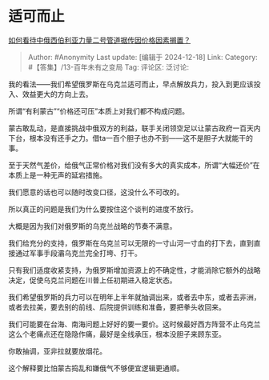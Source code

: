# 适可而止
[如何看待中俄西伯利亚力量二号管道据传因价格因素搁置？](https://www.zhihu.com/question/657962921/answer/57798218709)

> Author: #Anonymity
> Last update: [编辑于 2024-12-18]
> Link:
> Category: #【答集】/13-百年未有之变局 
> Tag: 
> 评论区:
> 泛讨论:

我的看法——我们希望俄罗斯在乌克兰适可而止，早点解放兵力，投入到更应该投入、效益更大的方向上去。

所谓“有利蒙古”“价格还可压”本质上对我们都不构成问题。

蒙古敢乱动，是直接挑战中俄双方的利益，联手关闭领空足以让蒙古政府一百天内下台，根本没有还手之力。借ta一百个胆子也办不到——这不是胆子大就能干的事。

至于天然气差价，给俄气正常价格对我们没有多大的真实成本，所谓“大幅还价”在本质上是一种无声的延宕措施。

我们愿意的话也可以随时改变口径，这没什么不可改的。

所以真正的问题是我们为什么要按住这个谈判的进度不放行。

大概是因为我们对俄罗斯的乌克兰战略的节奏不满意。

我们给充分的支持，俄罗斯在乌克兰可以无限的一寸山河一寸血的打下去，直到直接通过军事手段灞乌克兰完全打垮、打干。

只有我们适度收紧支持，为俄罗斯增加资源上的不确定性，才能消除它额外的战略决定，促使乌克兰问题在川普上任初期进入稳定状态。

我们希望俄罗斯的兵力可以在明年上半年就抽调出来，或者去中东，或者去非洲，或者去拉美，要去别的前线、后院提供训练和准备，要把拳头收回来。

我们可能要在台海、南海问题上好好的要一要价。这时候最好西方阵营不止乌克兰这么个老痛点还在隐隐作痛，最好是全线承压，根本没胆子来顾东亚。

你敢抽调，亚非拉就要放烟花。

这个解释要比怕蒙古捣乱和嫌俄气不够便宜逻辑更通顺。